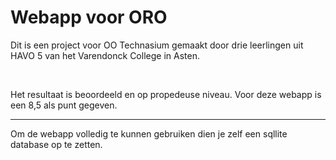 <h1>Webapp voor ORO</h1>
<p>Dit is een project voor OO Technasium gemaakt door drie leerlingen uit HAVO 5 van het Varendonck College in Asten.</p>
<br>
<p>Het resultaat is beoordeeld en op propedeuse niveau. Voor deze webapp is een 8,5 als punt gegeven.</p>
<hr>
<p>Om de webapp volledig te kunnen gebruiken dien je zelf een sqllite database op te zetten.</p>
